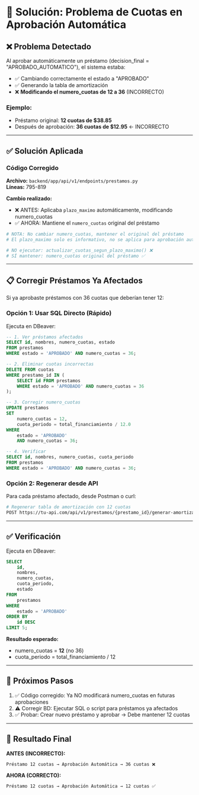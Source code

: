 # 🔧 Solución: Problema de Cuotas en Aprobación Automática

## ❌ Problema Detectado

Al aprobar automáticamente un préstamo (decision_final = "APROBADO_AUTOMATICO"), el sistema estaba:
- ✅ Cambiando correctamente el estado a "APROBADO"
- ✅ Generando la tabla de amortización
- ❌ **Modificando el numero_cuotas de 12 a 36** (INCORRECTO)

### Ejemplo:
- Préstamo original: **12 cuotas de $38.85**
- Después de aprobación: **36 cuotas de $12.95** ← INCORRECTO

---

## ✅ Solución Aplicada

### Código Corregido

**Archivo:** `backend/app/api/v1/endpoints/prestamos.py`  
**Líneas:** 795-819

**Cambio realizado:**
- ❌ ANTES: Aplicaba `plazo_maximo` automáticamente, modificando numero_cuotas
- ✅ AHORA: Mantiene el `numero_cuotas` original del préstamo

```python
# NOTA: No cambiar numero_cuotas, mantener el original del préstamo
# El plazo_maximo solo es informativo, no se aplica para aprobación automática

# NO ejecutar: actualizar_cuotas_segun_plazo_maximo() ❌
# SÍ mantener: numero_cuotas original del préstamo ✅
```

---

## 📋 Corregir Préstamos Ya Afectados

Si ya aprobaste préstamos con 36 cuotas que deberían tener 12:

### Opción 1: Usar SQL Directo (Rápido)

Ejecuta en DBeaver:

```sql
-- 1. Ver préstamos afectados
SELECT id, nombres, numero_cuotas, estado
FROM prestamos
WHERE estado = 'APROBADO' AND numero_cuotas = 36;

-- 2. Eliminar cuotas incorrectas
DELETE FROM cuotas
WHERE prestamo_id IN (
    SELECT id FROM prestamos 
    WHERE estado = 'APROBADO' AND numero_cuotas = 36
);

-- 3. Corregir numero_cuotas
UPDATE prestamos
SET 
    numero_cuotas = 12,
    cuota_periodo = total_financiamiento / 12.0
WHERE 
    estado = 'APROBADO' 
    AND numero_cuotas = 36;

-- 4. Verificar
SELECT id, nombres, numero_cuotas, cuota_periodo
FROM prestamos
WHERE estado = 'APROBADO' AND numero_cuotas = 36;
```

### Opción 2: Regenerar desde API

Para cada préstamo afectado, desde Postman o curl:

```bash
# Regenerar tabla de amortización con 12 cuotas
POST https://tu-api.com/api/v1/prestamos/{prestamo_id}/generar-amortizacion
```

---

## ✅ Verificación

Ejecuta en DBeaver:

```sql
SELECT 
    id,
    nombres,
    numero_cuotas,
    cuota_periodo,
    estado
FROM 
    prestamos
WHERE 
    estado = 'APROBADO'
ORDER BY 
    id DESC
LIMIT 5;
```

**Resultado esperado:**
- numero_cuotas = **12** (no 36)
- cuota_periodo = total_financiamiento / 12

---

## 📝 Próximos Pasos

1. ✅ Código corregido: Ya NO modificará numero_cuotas en futuras aprobaciones
2. ⚠️  Corregir BD: Ejecutar SQL o script para préstamos ya afectados
3. ✅ Probar: Crear nuevo préstamo y aprobar → Debe mantener 12 cuotas

---

## 🎯 Resultado Final

**ANTES (INCORRECTO):**
```
Préstamo 12 cuotas → Aprobación Automática → 36 cuotas ❌
```

**AHORA (CORRECTO):**
```
Préstamo 12 cuotas → Aprobación Automática → 12 cuotas ✅
```


